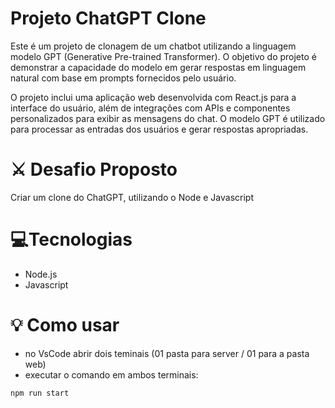 # Projeto ChatGPT Clone
Este é um projeto de clonagem de um chatbot utilizando a linguagem modelo GPT (Generative Pre-trained Transformer). O objetivo do projeto é demonstrar a capacidade do modelo em gerar respostas em linguagem natural com base em prompts fornecidos pelo usuário.

O projeto inclui uma aplicação web desenvolvida com React.js para a interface do usuário, além de integrações com APIs e componentes personalizados para exibir as mensagens do chat. O modelo GPT é utilizado para processar as entradas dos usuários e gerar respostas apropriadas.

# ⚔ Desafio Proposto

Criar um clone do ChatGPT, utilizando o Node e Javascript


# 💻Tecnologias
* Node.js
* Javascript

# 💡 Como usar
- no VsCode abrir dois teminais (01 pasta para server / 01 para a pasta web)
- executar o comando em ambos terminais:
```bash
npm run start 
```